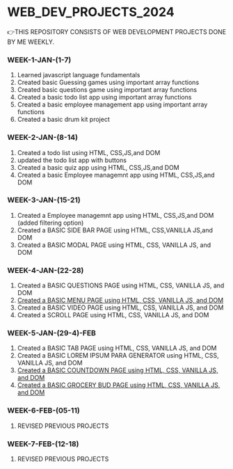 # WEB_DEV_PROJECTS_2024
👉THIS REPOSITORY CONSISTS OF WEB DEVELOPMENT PROJECTS DONE BY ME WEEKLY. 

<h3>WEEK-1-JAN-(1-7)</h3>
<ol>
  <li>
   Learned javascript language fundamentals 
 </li>
 <li>
   Created basic Guessing games using important array functions
 </li>
  <li>
   Created basic questions game using important array functions
 </li>
  <li>
   Created a basic todo list app using important array functions
 </li>
  </li>
  <li>
   Created a basic employee management app using important array functions
 </li>
 <li>
   Created a basic drum kit project
 </li>
</ol>
<h3>WEEK-2-JAN-(8-14)</h3>
<ol>
  <li>Created a todo list using HTML, CSS,JS,and DOM</li>
  <li>updated the todo list app with buttons</li>
  <li>Created a basic quiz app using HTML, CSS,JS,and DOM</li>
  <li>Created a basic Employee managemnt app using HTML, CSS,JS,and DOM</li>
  
</ol>
<h3>WEEK-3-JAN-(15-21)</h3>
<ol>
  <li>Created a Employee managemnt app using HTML, CSS,JS,and DOM (added filtering option)</li>
  <li>Created a BASIC SIDE BAR PAGE using HTML, CSS,VANILLA JS,and DOM</li>
    <li>Created a BASIC MODAL PAGE using HTML, CSS, VANILLA JS, and DOM</li>
</ol>
<h3>WEEK-4-JAN-(22-28)</h3>
<ol>
    <li>Created a BASIC QUESTIONS PAGE using HTML, CSS, VANILLA JS, and DOM</li>
   <li><a href="https://rishivarma99.github.io/Menu-app_project/" alt="menu-app">Created a BASIC MENU PAGE using HTML, CSS, VANILLA JS, and DOM</a></li> 
   <li>Created a BASIC VIDEO PAGE using HTML, CSS, VANILLA JS, and DOM</li>
   <li>Created a  SCROLL PAGE using HTML, CSS, VANILLA JS, and DOM</li>
</ol>
<h3>WEEK-5-JAN-(29-4)-FEB</h3>
<ol>
    <li>Created a BASIC TAB PAGE using HTML, CSS, VANILLA JS, and DOM</li>
  <li>Created a BASIC LOREM IPSUM PARA GENERATOR using HTML, CSS, VANILLA JS, and DOM</li>
   <li><a href="https://rishivarma99.github.io/Coundown_app_Project/" alt="menu-app">Created a BASIC COUNTDOWN PAGE using HTML, CSS, VANILLA JS, and DOM</a></li> 
  <li><a href="https://rishivarma99.github.io/Grocery_bud_app_project/" alt="GROCERY-BUD">Created a BASIC GROCERY BUD PAGE using HTML, CSS, VANILLA JS, and DOM </a></li> 
</ol>
<h3>WEEK-6-FEB-(05-11)</h3>
<ol>
    <li>REVISED PREVIOUS PROJECTS</li>
</ol>
<h3>WEEK-7-FEB-(12-18)</h3>
<ol>
    <li>REVISED PREVIOUS PROJECTS</li>
</ol>

